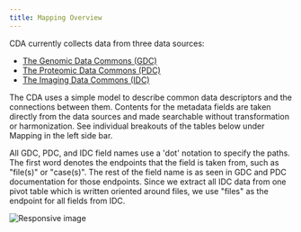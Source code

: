 ```yaml
---
title: Mapping Overview
---
```


CDA currently collects data from three data sources:

- [The Genomic Data Commons (GDC)](https://portal.gdc.cancer.gov/)
- [The Proteomic Data Commons (PDC)](https://pdc.cancer.gov/pdc/)
- [The Imaging Data Commons (IDC)](https://portal.imaging.datacommons.cancer.gov/)


The CDA uses a simple model to describe common data descriptors and the connections between them. Contents for the metadata fields are taken directly from the data sources and made searchable without transformation or harmonization. See individual breakouts of the tables below under Mapping in the left side bar.

All GDC, PDC, and IDC field names use a 'dot' notation to specify the paths. The first word denotes the endpoints that the field is taken from, such as "file(s)" or "case(s)". The rest of the field name is as seen in GDC and PDC documentation for those endpoints. Since we extract all IDC data from one pivot table which is written oriented around files, we use "files" as the endpoint for all fields from IDC.

<div class="container" markdown>
<img src="../images/mapping.png" class="img-fluid" alt="Responsive image">
</div>
